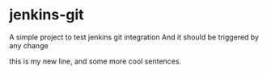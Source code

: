 # jenkins-git

A simple project to test jenkins git integration
And it should be triggered by any change


this is my new line, 
and some more cool sentences.


